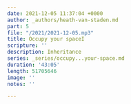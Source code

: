 ```yaml
---
date: 2021-12-05 11:37:04 +0000
author: _authors/heath-van-staden.md
part: 5
file: "/2021/2021-12-05.mp3"
title: Occupy your spaceI
scripture: ''
description: Inheritance
series: _series/occupy...your-space.md
duration: '43:05'
length: 51705646
image: ''
notes: ''

---
```

